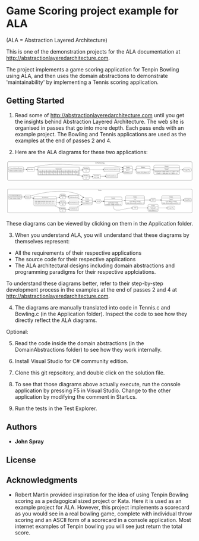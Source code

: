 # Game Scoring project example for ALA
(ALA = Abstraction Layered Architecture)

This is one of the demonstration projects for the ALA  documentation at http://abstractionlayeredarchitecture.com.

The project implements a game scoring application for Tenpin Bowling using ALA, and then uses the domain abstractions to demonstrate 'maintainability' by implementing a Tennis scoring application.

## Getting Started

1. Read some of http://abstractionlayeredarchitecture.com until you get the insights behind Abstraction Layered Architecture. The web site is organised in passes that go into more depth. Each pass ends with an example project. The Bowling and Tennis applications are used as the examples at the end of passes 2 and 4. 

2. Here are the ALA diagrams for these two applications:

![Bowling](/Application/BowlingDiagram.png)

![Tennis](/Application/TennisDiagram.png)

These diagrams can be viewed by clicking on them in the Application folder.

3. When you understand ALA, you will understand that these diagrams by themselves represent:

* All the requirements of their respective applications
* The source code for their respective applications
* The ALA architectural designs including domain abstractions and programming paradigms for their respective applciations.

To understand these diagrams better, refer to their step-by-step development process in the examples at the end of passes 2 and 4 at http://abstractionlayeredarchitecture.com.

4. The diagrams are manually translated into code in Tennis.c and Bowling.c (in the Application folder). Inspect the code to see how they directly reflect the ALA diagrams. 

Optional:

5. Read the code inside the domain abstractions (in the DomainAbstractions folder) to see how they work internally.

6. Install Visual Studio for C# community edition.

7. Clone this git repsoitory, and double click on the solution file.

8. To see that those diagrams above actually execute, run the console application by pressing F5 in Visual Studio. Change to the other application by modifying the comment in Start.cs.

9. Run the tests in the Test Explorer.

## Authors

* **John Spray** 

## License


## Acknowledgments

* Robert Martin provided inspiration for the idea of using Tenpin Bowling scoring as a pedagogical sized project or Kata. Here it is used as an example project for ALA. However, this project implements a scorecard as you would see in a real bowling game, complete with individual throw scoring and an ASCII form of a scorecard in a console application. Most internet examples of Tenpin bowling you will see just return the total score.
